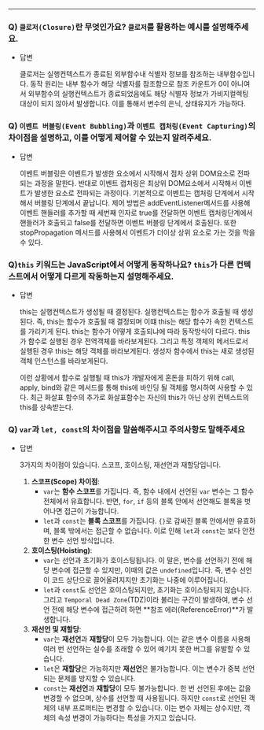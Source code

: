 
---

### Q) `클로저(Closure)`란 무엇인가요? `클로저`를 활용하는 예시를 설명해주세요.

- 답변
    
    클로저는 실행컨텍스트가 종료된 외부함수내 식별자 정보를 참조하는 내부함수입니다. 동작 원리는 내부 함수가 해당 식별자를 참조함으로 참조 카운트가 0이 아니여서 외부함수의 실행컨텍스트가 종료되었음에도 해당 식별자 정보가 가비지컬렉팅 대상이 되지 않아서 발생합니다. 이를 통해서 변수의 은닉, 상태유지가 가능하다.
    

### Q) `이벤트 버블링(Event Bubbling)`과 `이벤트 캡처링(Event Capturing)`의 차이점을 설명하고, 이를 어떻게 제어할 수 있는지 알려주세요.

- 답변
    
    이벤트 버블링은 이벤트가 발생한 요소에서 시작해서 점차 상위 DOM요소로 전파되는 과정을 말한다. 반대로 이벤트 캡처링은 최상위 DOM요소에서 시작해서 이벤트가 발생한 요소로 전파되는 과정이다. 기본적으로 이벤트는 캡처링 단계에서 시작해서 버블링 단계에서 끝납니다. 제어 방법은 addEventListener메서드를 사용해 이벤트 핸들러를 추가할 때 세번째 인자로 true를 전달하면 이벤트 캡처링단계에서 핸들러가 호출되고 false를 전달하면 이벤트 버블링 단계에서 호출된다. 또한 stopPropagation 메서드를 사용해서 이벤트가 더이상 상위 요소로 가는 것을 막을 수 있다.
    

### Q)**`this` 키워드는 JavaScript에서 어떻게 동작하나요? `this`가 다른 컨텍스트에서 어떻게 다르게 작동하는지 설명해주세요.**

- 답변
    
    this는 실행컨텍스트가 생성될 때 결정된다. 실행컨텍스트는 함수가 호출될 때 생성된다. 즉, this는 함수가 호출될 때 결정되며 이떄 this는 해당 함수가 속한 컨텍스트를 가리키게 된다. this는 함수가 어떻게 호출되냐에 따라 동작방식이 다르다. this가 함수로 실행된 경우 전역객체를 바라보게된다. 그리고 특정 객체의 메서드로서 실행된 경우 this는 해당 객체를 바라보게된다. 생성자 함수에서 this는 새로 생성된 객체 인스턴스를 바라보게된다.
    
    이런 상황에서 함수로 실행될 때 this가 개발자에게 혼돈을 피하기 위해 call, apply, bind와 같은 메서드를 통해 this에 바인딩 될 객체를 명시하여 사용할 수 있다. 최근 화살표 함수의 추가로 화살표함수는 자신의 this가 아닌 상위 컨텍스트의 this를 상속받는다.

### Q) `var`과 `let, const`의 차이점을 말씀해주시고 주의사항도 말해주세요

- 답변
    
    3가지의 차이점이 있습니다. 스코프, 호이스팅, 재선언과 재할당입니다.
    
    1. **스코프(Scope) 차이점**:
        - `var`는 **함수 스코프**를 가집니다. 즉, 함수 내에서 선언된 `var` 변수는 그 함수 전체에서 유효합니다. 반면, `for`, `if` 등의 블록 안에서 선언해도 블록을 벗어나면 접근이 가능합니다.
        - `let`과 `const`는 **블록 스코프**를 가집니다. `{}`로 감싸진 블록 안에서만 유효하며, 블록 밖에서는 접근할 수 없습니다. 이로 인해 `let`과 `const`는 보다 안전한 변수 선언 방식입니다.
    2. **호이스팅(Hoisting)**:
        - `var`는 선언과 초기화가 호이스팅됩니다. 이 말은, 변수를 선언하기 전에 해당 변수에 접근할 수 있지만, 이때의 값은 `undefined`입니다. 즉, 변수 선언이 코드 상단으로 끌어올려지지만 초기화는 나중에 이루어집니다.
        - `let`과 `const`도 선언은 호이스팅되지만, 초기화는 호이스팅되지 않습니다. 그리고 `Temporal Dead Zone`(TDZ)이라 불리는 구간이 발생하여, 변수 선언 전에 해당 변수에 접근하려 하면 **참조 에러(ReferenceError)**가 발생합니다.
    3. **재선언 및 재할당**:
        - `var`는 **재선언**과 **재할당**이 모두 가능합니다. 이는 같은 변수 이름을 사용해 여러 번 선언하는 실수를 초래할 수 있어 예기치 못한 버그를 유발할 수 있습니다.
        - `let`은 **재할당**은 가능하지만 **재선언**은 불가능합니다. 이는 변수가 중복 선언되는 문제를 방지할 수 있습니다.
        - `const`는 **재선언**과 **재할당**이 모두 불가능합니다. 한 번 선언된 후에는 값을 변경할 수 없으며, 상수를 선언할 때 사용됩니다. 하지만 `const`로 선언된 객체의 내부 프로퍼티는 변경할 수 있습니다. 이는 변수 자체는 상수지만, 객체의 속성 변경이 가능하다는 특성을 가지고 있습니다.